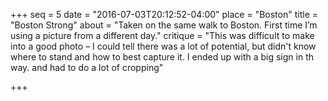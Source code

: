 +++
seq = 5
date = "2016-07-03T20:12:52-04:00"
place = "Boston"
title = "Boston Strong"
about = "Taken on the same walk to Boston. First time I’m using a picture from a different day."
critique = "This was difficult to make into a good photo – I could tell there was a lot of potential, but didn't know where to stand and how to best capture it. I ended up with a big sign in th way. and had to do a lot of cropping"

+++

